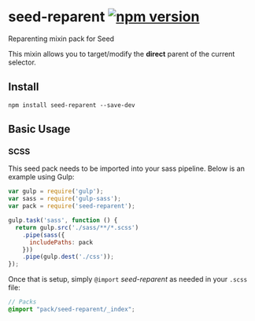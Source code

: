 # seed-reparent [![npm version](https://badge.fury.io/js/seed-reparent.svg)](https://badge.fury.io/js/seed-reparent)

Reparenting mixin pack for Seed

This mixin allows you to target/modify the **direct** parent of the current selector.

## Install
```
npm install seed-reparent --save-dev
```


## Basic Usage

### SCSS
This seed pack needs to be imported into your sass pipeline. Below is an example using Gulp:


```javascript
var gulp = require('gulp');
var sass = require('gulp-sass');
var pack = require('seed-reparent');

gulp.task('sass', function () {
  return gulp.src('./sass/**/*.scss')
    .pipe(sass({
      includePaths: pack
    }))
    .pipe(gulp.dest('./css'));
});
```

Once that is setup, simply `@import` *seed-reparent* as needed in your `.scss` file:

```scss
// Packs
@import "pack/seed-reparent/_index";
```

